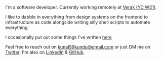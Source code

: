 ---
---

I'm a software developer. Currently working remotely at [Verak (YC W21)](https://verak.in).

I like to dabble in everything from design systems on the frontend to
infrastructure as code alongside writing silly shell scripts to
automate everything.

I occasionally put out some things I've written [here](/posts)

Feel free to reach out on kunal99kundu@gmail.com or just DM me
on [Twitter](https://twitter.com/kunal__kundu). I'm also on [LinkedIn](https://www.linkedin.com/in/kunal-kundu/) & [GitHub](https://github.com/tinfoil-knight).
